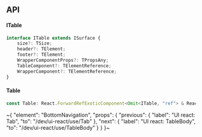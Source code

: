 

## API

#### ITable

```ts
interface ITable extends ISurface {
    size?: TSize;
    header?: TElement;
    footer?: TElement;
    WrapperComponentProps?: TPropsAny;
    TableComponent?: TElementReference;
    WrapperComponent?: TElementReference;
}
```

#### Table

```ts
const Table: React.ForwardRefExoticComponent<Omit<ITable, "ref"> & React.RefAttributes<unknown>>;
```


~{
  "element": "BottomNavigation",
  "props": {
    "previous": {
      "label": "UI react: Tab",
      "to": "/dev/ui-react/use/Tab"
    },
    "next": {
      "label": "UI react: TableBody",
      "to": "/dev/ui-react/use/TableBody"
    }
  }
}~
